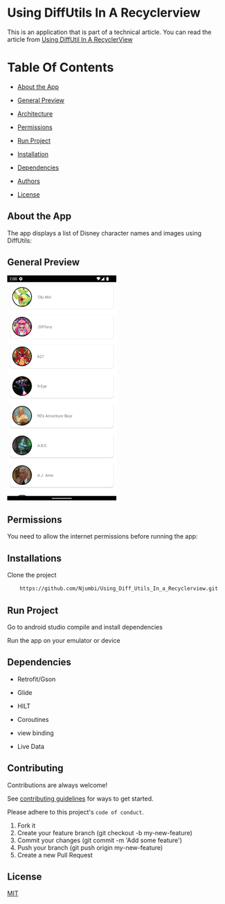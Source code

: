 
# Using DiffUtils In A Recyclerview
This is an application that is  part of a technical article. You can read the article from [Using DiffUtil In A RecyclerView](https://medium.com/@wambuinjumbi/using-diffutil-in-a-recyclerview-da38d64c83f2)
# Table Of Contents

* [About the App](#AboutTheApp)

* [General Preview](#general-preview)

* [Architecture](#architecture)

* [Permissions](#permissions)

* [Run Project](#run-locally)

* [Installation](#installation)

* [Dependencies](#dependencies)

* [Authors](#todo)

* [License](#license)

## About the App
The app displays a list of Disney character names and images using DiffUtils:

## General Preview

<img src="https://raw.githubusercontent.com/Njumbi/Using_Diff_Utils_In_a_Recyclerview/master/app/src/main/res/drawable/screenshot.png" height="50%" width="50%" title="explore" />

## Permissions

You need to allow the internet permissions before running the app:

## Installations

Clone the project

```bash
    https://github.com/Njumbi/Using_Diff_Utils_In_a_Recyclerview.git
```
## Run Project

Go to android studio compile and install dependencies

Run the app on your emulator or device

## Dependencies

- Retrofit/Gson

- Glide

- HILT

- Coroutines

- view binding

- Live Data

## Contributing

Contributions are always welcome!

See [contributing guidelines](https://github.com/github/docs/blob/main/CONTRIBUTING.md) for ways to get started.

Please adhere to this project's `code of conduct`.

1. Fork it
2. Create your feature branch (git checkout -b my-new-feature)
3. Commit your changes (git commit -m 'Add some feature')
4. Push your branch (git push origin my-new-feature)
5. Create a new Pull Request

## License

[MIT](https://choosealicense.com/licenses/mit/)
